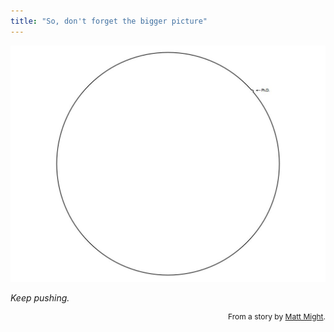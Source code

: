 ```yaml
---
title: "So, don't forget the bigger picture"
---
```


![don't forget the big picture](/img/PhDKnowledge.012.jpg)

_Keep pushing._

<div style="text-align: right; font-size: 0.75rem;">
    From a story by <a href="//matt.might.net/articles/phd-school-in-pictures/">Matt
    Might</a>.
</div>
